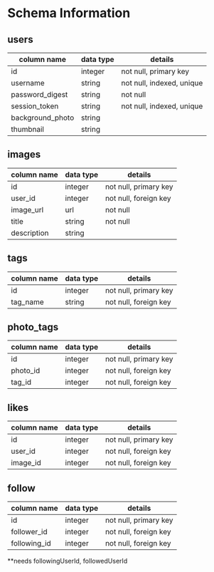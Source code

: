 # Schema Information

## users
column name     | data type | details
----------------|-----------|-----------------------
id              | integer   | not null, primary key
username        | string    | not null, indexed, unique
password_digest | string    | not null
session_token   | string    | not null, indexed, unique
background_photo| string    |
thumbnail       | string    |

## images
column name | data type | details
------------|-----------|-----------------------
id          | integer   | not null, primary key
user_id     | integer   | not null, foreign key
image_url   | url       | not null
title       | string    | not null
description | string    |

## tags
column name | data type | details
------------|-----------|-----------------------
id          | integer   | not null, primary key
tag_name    | string    | not null, foreign key

## photo_tags
column name | data type | details
------------|-----------|-----------------------
id          | integer   | not null, primary key
photo_id    | integer   | not null, foreign key
tag_id      | integer   | not null, foreign key

## likes
column name | data type | details
------------|-----------|-----------------------
id          | integer   | not null, primary key
user_id     | integer   | not null, foreign key
image_id    | integer   | not null, foreign key

## follow
column name | data type | details
------------|-----------|-----------------------
id          | integer   | not null, primary key
follower_id | integer   | not null, foreign key
following_id| integer   | not null, foreign key
**needs followingUserId, followedUserId
